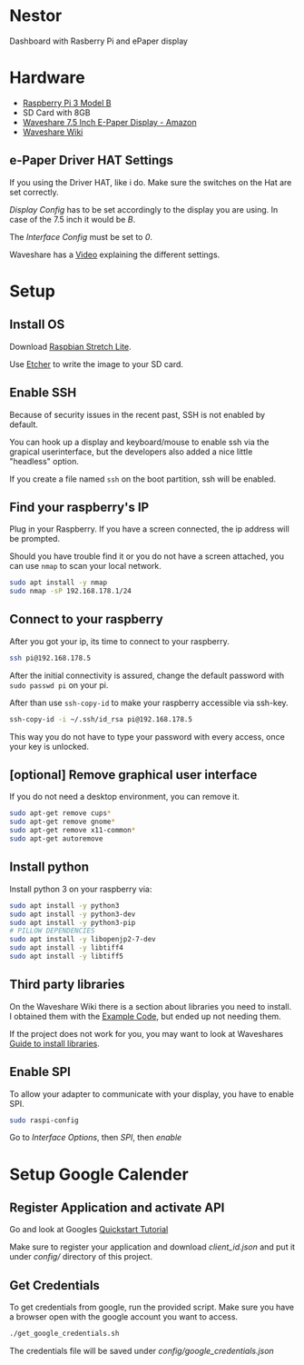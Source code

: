# Nestor
Dashboard with Rasberry Pi and ePaper display

# Hardware
- [Raspberry Pi 3 Model B](https://www.amazon.de/gp/product/B01CD5VC92/ref=oh_aui_detailpage_o06_s00?ie=UTF8&psc=1)
- SD Card with 8GB
- [Waveshare 7.5 Inch E-Paper Display - Amazon](https://www.amazon.de/gp/product/B075R4QY3L/ref=oh_aui_detailpage_o05_s00?ie=UTF8&psc=1)
- [Waveshare Wiki](https://www.waveshare.com/wiki/7.5inch_e-Paper_HAT?Amazon)

## e-Paper Driver HAT Settings
If you using the Driver HAT, like i do. Make sure the switches on the Hat are set correctly.

*Display Config* has to be set accordingly to the display you are using. In case of the 7.5 inch it would be *B*.

The *Interface Config* must be set to *0*.

Waveshare has a [Video](https://www.youtube.com/watch?v=f4yoYbSWctI) explaining the different settings. 

# Setup
## Install OS
Download [Raspbian Stretch Lite](https://www.raspberrypi.org/downloads/raspbian/).

Use [Etcher](https://etcher.io/) to write the image to your SD card.

## Enable SSH
Because of security issues in the recent past, SSH is not enabled by default.

You can hook up a display and keyboard/mouse to enable ssh via the grapical userinterface, but the developers also added a nice little "headless" option. 

If you create a file named `ssh` on the boot partition, ssh will be enabled.

## Find your raspberry's IP
Plug in your Raspberry. If you have a screen connected, the ip address will be prompted. 

Should you have trouble find it or you do not have a screen attached, you can use `nmap` to scan your local network.

```bash
sudo apt install -y nmap
sudo nmap -sP 192.168.178.1/24
```

## Connect to your raspberry
After you got your ip, its time to connect to your raspberry.

```bash
ssh pi@192.168.178.5
```

After the initial connectivity is assured, change the default password with `sudo passwd pi` on your pi.

After than use `ssh-copy-id` to make your raspberry accessible via ssh-key.

```bash
ssh-copy-id -i ~/.ssh/id_rsa pi@192.168.178.5
```

This way you do not have to type your password with every access, once your key is unlocked.

## [optional] Remove graphical user interface
If you do not need a desktop environment, you can remove it.

```bash
sudo apt-get remove cups*
sudo apt-get remove gnome*
sudo apt-get remove x11-common*
sudo apt-get autoremove
```

## Install python
Install python 3 on your raspberry via:
```bash
sudo apt install -y python3
sudo apt install -y python3-dev
sudo apt install -y python3-pip
# PILLOW DEPENDENCIES
sudo apt install -y libopenjp2-7-dev
sudo apt install -y libtiff4
sudo apt install -y libtiff5
```

## Third party libraries
On the Waveshare Wiki there is a section about libraries you need to install.
I obtained them with the [Example Code](https://www.waveshare.com/wiki/File:7.5inch-e-paper-hat-code.7z), but ended up not needing them. 

If the project does not work for you, you may want to look at Waveshares [Guide to install libraries](https://www.waveshare.com/wiki/Pioneer600#Libraries_Installation_for_RPi).

## Enable SPI
To allow your adapter to communicate with your display, you have to enable SPI. 
```bash
sudo raspi-config
```
Go to *Interface Options*, then *SPI*, then *enable*

# Setup Google Calender
## Register Application and activate API
Go and look at Googles [Quickstart Tutorial](https://developers.google.com/calendar/quickstart/python)

Make sure to register your application and download *client_id.json* and put it under *config/* directory of this project.

## Get Credentials
To get credentials from google, run the provided script. Make sure you have a browser open with the google account you want to access.
```bash
./get_google_credentials.sh
```
The credentials file will be saved under *config/google_credentials.json*

